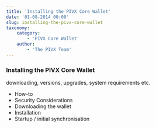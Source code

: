 ```yaml
---
title: 'Installing the PIVX Core Wallet'
date: '01-08-2014 00:00'
slug: installing-the-pivx-core-wallet
taxonomy:
    category:
        - 'PIVX Core Wallet'
    author:
        - 'The PIVX Team'
---
```


### Installing the PIVX Core Wallet

downloading, versions, upgrades, system requirements etc.

* How-to
* Security Considerations
* Downloading the wallet
* Installation
* Startup / initial synchronisation
